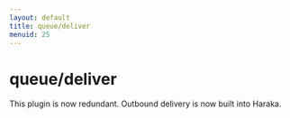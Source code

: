 ```yaml
---
layout: default
title: queue/deliver
menuid: 25
---
```

queue/deliver
=============

This plugin is now redundant. Outbound delivery is now built into Haraka.
